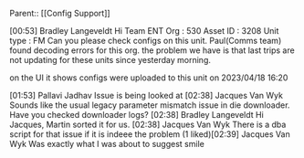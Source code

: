 Parent:: [[Config Support]]

[00:53] Bradley Langeveldt
    Hi Team
ENT
Org : 530
Asset ID : 3208
Unit type : FM
Can you please check configs on this unit. Paul(Comms team) found decoding errors for this org. the problem we have is that last trips are not updating for these units since yesterday morning.

on the UI it shows configs were uploaded to this unit on 2023/04/18 16:20

​[01:53] Pallavi Jadhav
    Issue is being looked at
​[02:38] Jacques Van Wyk
    Sounds like the usual legacy parameter mismatch issue in die downloader. Have you checked downloader logs? 
​[02:38] Bradley Langeveldt
    Hi Jacques, Martin sorted it for us.
​[02:38] Jacques Van Wyk
    There is a dba script for that issue if it is indeee the problem 
(1 liked)​[02:39] Jacques Van Wyk
    Was exactly what I was about to suggest smile
